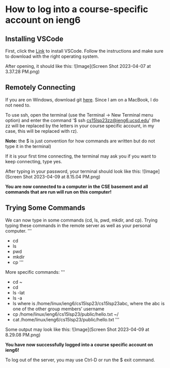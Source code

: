 # How to log into a course-specific account on ieng6
## Installing VSCode
First, click the [Link](https://code.visualstudio.com/) to install VSCode. Follow the instructions and make sure to download with the right operating system.

After opening, it should like this: ![Image](Screen Shot 2023-04-07 at 3.37.28 PM.png)

## Remotely Connecting
If you are on Windows, download git [here](https://gitforwindows.org). Since I am on a MacBook, I do not need to.

To use ssh, open the terminal (use the Terminal → New Terminal menu option) and enter the command '$ ssh cs15lsp23zz@ieng6.ucsd.edu' (the zz will be replaced by the letters in your course specific account, in my case, this will be replaced with rz). 

**Note:** the $ is just convention for how commands are written but do not type it in the terminal)

If it is your first time connecting, the terminal may ask you if you want to keep connecting, type yes.

After typing in your password, your terminal should look like this: ![Image](Screen Shot 2023-04-09 at 8.15.04 PM.png)

**You are now connected to a computer in the CSE basement and all commands that are run will run on this computer!**

## Trying Some Commands
We can now type in some commands (cd, ls, pwd, mkdir, and cp). Trying typing these commands in the remote server as well as your personal computer.
'''
* cd
* ls
* pwd
* mkdir
* cp
'''

More specific commands: 
'''
* cd ~
* cd
* ls -lat
* ls -a
* ls <directory> where <directory> is /home/linux/ieng6/cs15lsp23/cs15lsp23abc, where the abc is one of the other group members’ username
* cp /home/linux/ieng6/cs15lsp23/public/hello.txt ~/
* cat /home/linux/ieng6/cs15lsp23/public/hello.txt
'''
  
Some output may look like this: ![Image](Screen Shot 2023-04-09 at 8.29.08 PM.png)

**You have now successfully logged into a course specific account on ieng6!**

To log out of the server, you may use Ctrl-D or run the $ exit command.


